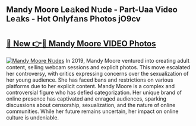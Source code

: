 ## Mandy Moore Le𝚊ked N𝚞de - Part-Uaa Video Le𝚊ks - Hot Onlyf𝚊ns Photos jO9cv

# <h2><a href="http://ab99944.deff.icu/?id=Mandy+Moore">🔗 New 👉🔴 Mandy Moore VIDEO Photos</a></h2>

[![Mandy Moore N𝚞des](https://i.imgur.com/rIISA9y.gif)](http://ab99944.deff.icu/?id=Mandy+Moore)
In 2019, Mandy Moore ventured into creating adult content, selling webcam sessions and explicit photos. This move escalated her controversy, with critics expressing concerns over the sexualization of her young audience. She has faced bans and restrictions on various platforms due to her explicit content. Mandy Moore is a complex and controversial figure who has defied categorization. Her unique brand of online presence has captivated and enraged audiences, sparking discussions about censorship, sexualization, and the nature of online communities. While her future remains uncertain, her impact on online culture is undeniable.
